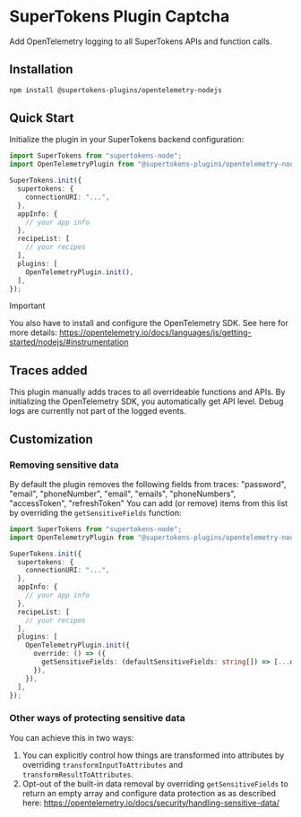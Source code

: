 # SuperTokens Plugin Captcha

Add OpenTelemetry logging to all SuperTokens APIs and function calls.

## Installation

```bash
npm install @supertokens-plugins/opentelemetry-nodejs
```

## Quick Start

Initialize the plugin in your SuperTokens backend configuration:

```typescript
import SuperTokens from "supertokens-node";
import OpenTelemetryPlugin from "@supertokens-plugins/opentelemetry-nodejs";

SuperTokens.init({
  supertokens: {
    connectionURI: "...",
  },
  appInfo: {
    // your app info
  },
  recipeList: [
    // your recipes
  ],
  plugins: [
    OpenTelemetryPlugin.init(),
  ],
});
```

> [!IMPORTANT]  
> You also have to install and configure the OpenTelemetry SDK. See here for more details: https://opentelemetry.io/docs/languages/js/getting-started/nodejs/#instrumentation

## Traces added

This plugin manually adds traces to all overrideable functions and APIs. By initializing the OpenTelemetry SDK, you automatically get API level. Debug logs are currently not part of the logged events.

## Customization

### Removing sensitive data

By default the plugin removes the following fields from traces: "password", "email", "phoneNumber", "email", "emails", "phoneNumbers", "accessToken", "refreshToken"
You can add (or remove) items from this list by overriding the `getSensitiveFields` function:


```typescript
import SuperTokens from "supertokens-node";
import OpenTelemetryPlugin from "@supertokens-plugins/opentelemetry-nodejs";

SuperTokens.init({
  supertokens: {
    connectionURI: "...",
  },
  appInfo: {
    // your app info
  },
  recipeList: [
    // your recipes
  ],
  plugins: [
    OpenTelemetryPlugin.init({
      override: () => ({
        getSensitiveFields: (defaultSensitiveFields: string[]) => [...defaultSensitiveFields, "randomField"],
      }),
    }),
  ],
});
```

### Other ways of protecting sensitive data

You can achieve this in two ways:
1. You can explicitly control how things are transformed into attributes by overriding `transformInputToAttributes` and `transformResultToAttributes`.
2. Opt-out of the built-in data removal by overriding `getSensitiveFields` to return an empty array and configure data protection as as described here: https://opentelemetry.io/docs/security/handling-sensitive-data/